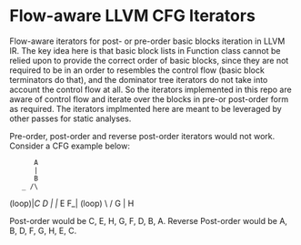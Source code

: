 # Flow-aware LLVM CFG Iterators
Flow-aware iterators for post- or pre-order basic blocks iteration in LLVM IR. The key idea here is that basic block lists in Function class cannot be relied upon to provide the correct order of basic blocks, since they are not required to be in an order to resembles the control flow (basic block terminators do that), and the dominator tree iterators do not take into account the control flow at all. So the iterators implemented in this repo are aware of control flow and iterate over the blocks in pre-or post-order form as required. The iterators implmented here are meant to be leveraged by other passes for static analyses.

Pre-order, post-order and reverse post-order iterators would not work. Consider a CFG example below:

          A
          |
          B
       _ /\
(loop)|_C  D
        |  |_
        E  F_| (loop)
        \ /
         G
         |
         H
  
Post-order would be C, E, H, G, F, D, B, A.
Reverse Post-order would be A, B, D, F, G, H, E, C.
